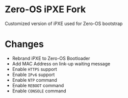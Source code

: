 # Zero-OS iPXE Fork
Customized version of iPXE used for Zero-OS bootstrap

# Changes
- Rebrand iPXE to Zero-OS Bootloader
- Add MAC Address on link-up waiting message
- Enable `HTTPS` support
- Enable `IPv6` support
- Enable `NTP` command
- Enable `REBOOT` command
- Enable `CONSOLE` command
